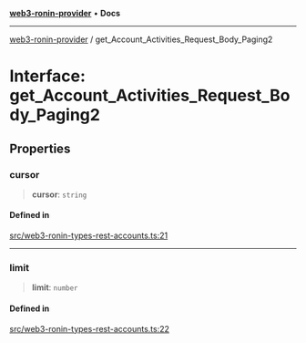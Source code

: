 [**web3-ronin-provider**](../README.md) • **Docs**

***

[web3-ronin-provider](../globals.md) / get\_Account\_Activities\_Request\_Body\_Paging2

# Interface: get\_Account\_Activities\_Request\_Body\_Paging2

## Properties

### cursor

> **cursor**: `string`

#### Defined in

[src/web3-ronin-types-rest-accounts.ts:21](https://github.com/chuacw/web3-ronin-provider/blob/1a659b81d9c7d7afbced0ae2b11550f4f6c0a233/src/web3-ronin-types-rest-accounts.ts#L21)

***

### limit

> **limit**: `number`

#### Defined in

[src/web3-ronin-types-rest-accounts.ts:22](https://github.com/chuacw/web3-ronin-provider/blob/1a659b81d9c7d7afbced0ae2b11550f4f6c0a233/src/web3-ronin-types-rest-accounts.ts#L22)
